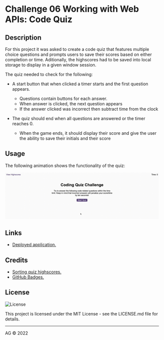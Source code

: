 
# Challenge 06 Working with Web APIs: Code Quiz



## Description

For this project it was asked to create a code quiz that features multiple choice questions and prompts users to save their scores based on either completion or time. Aditionally, the highscores had to be saved into local storage to display in a given window session.

The quiz needed to check for the following: 
* A start button that when clicked a timer starts and the first question appears.
  * Questions contain buttons for each answer.
  * When answer is clicked, the next question appears
  * If the answer clicked was incorrect then subtract time from the clock

* The quiz should end when all questions are answered or the timer reaches 0.
  * When the game ends, it should display their score and give the user the ability to save their initials and their score
  

## Usage

The following animation shows the functionality of the quiz:

![quiz-functionality-gif](assets/images/quiz.gif)
## Links

* [Deployed application.](https://agh911.github.io/Javascript-Timed-Quiz/)
## Credits

* [Sorting quiz highscores.](https://stackoverflow.com/questions/26397308/do-i-need-parseint-if-i-want-to-sort-numeric-object-keys)
* [GitHub Badges.](https://shields.io/)
## License

![License](https://img.shields.io/github/license/agh911/Bootstrap-Portfolio?color=informational&label=License)

This project is licensed under the MIT License - see the LICENSE.md file for details.


---

AG © 2022